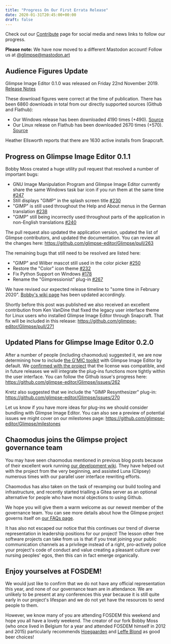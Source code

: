 ```yaml
---
title: "Progress On Our First Errata Release"
date: 2020-01-31T20:45:00+00:00
draft: false
---
```

Check out our [Contribute](/contribute/) page for social media and news links to follow our progress.

**Please note:** We have now moved to a different Mastodon account! Follow us at [@glimpse@mastodon.art](https://mastodon.art/@glimpse)

## Audience Figures Update
Glimpse Image Editor 0.1.0 was released on Friday 22nd November 2019. [Release Notes](/posts/glimpse-0-1-0-release-notes/)

These download figures were correct at the time of publication. There has been 6860 downloads in total from our directly supported sources (Github and Flathub):

* Our Windows release has been downloaded 4190 times (+490). [Source](http://www.somsubhra.com/github-release-stats/?username=glimpse-editor&repository=Glimpse)
* Our Linux release on Flathub has been downloaded 2670 times (+570). [Source](https://gitlab.com/ahayzen/flathub-api-stats-generator)

Heather Ellsworth reports that there are 1630 active installs from Snapcraft.

## Progress on Glimpse Image Editor 0.1.1
Bobby Moss created a huge utility pull request that resolved a number of important bugs:

* GNU Image Manipulation Program and Glimpse Image Editor currently share the same Windows task bar icon if you run them at the same time [#247](https://github.com/glimpse-editor/Glimpse/issues/247)
* Still displays "GIMP" in the splash screen title [#230](https://github.com/glimpse-editor/Glimpse/issues/230)
* "GIMP" is still used throughout the Help and About menus in the German translation [#238](https://github.com/glimpse-editor/Glimpse/issues/238)
* "GIMP" still being incorrectly used throughout parts of the application in non-English translations [#240](https://github.com/glimpse-editor/Glimpse/issues/240)

The pull request also updated the application version, updated the list of Glimpse contributors, and updated the documentation. You can review all the changes here: https://github.com/glimpse-editor/Glimpse/pull/263

The remaining bugs that still need to be resolved are listed here:

* "GIMP" and Wilber mascot still used in the color picker [#250](https://github.com/glimpse-editor/Glimpse/issues/250)
* Restore the "Color" icon theme [#232](https://github.com/glimpse-editor/Glimpse/issues/232)
* Fix Python Support on Windows [#178](https://github.com/glimpse-editor/Glimpse/issues/178)
* Rename the "Gimpressionist" plug-in [#267](https://github.com/glimpse-editor/Glimpse/issues/267)

We have revised our expected release timeline to "some time in February 2020". [Bobby's wiki page](https://wiki.glimpse-editor.org/index.php?title=User:TrechNex) has been updated accordingly.

Shortly before this post was published we also received an excellent contribution from Ken VanDine that fixed the legacy user interface theme for Linux users who installed Glimpse Image Editor through Snapcraft. That fix will be included in this release: https://github.com/glimpse-editor/Glimpse/pull/271

## Updated Plans for Glimpse Image Editor 0.2.0
After a number of people (including chaomodus) suggested it, we are now determining how to include [the G'MIC toolkit](https://gmic.eu/) with Glimpse Image Editor by default. We [confirmed with the project](https://twitter.com/gmic_ip/status/1217899762554408960) that the license was compatible, and in future releases we will integrate the plug-ins functions more tightly within the user interface. You can follow the Github issue's progress here: https://github.com/glimpse-editor/Glimpse/issues/262

Kretz also suggested that we include the "GIMP Resynthesizer" plug-in: https://github.com/glimpse-editor/Glimpse/issues/270

Let us know if you have more ideas for plug-ins we should consider bundling with Glimpse Image Editor. You can also see a preview of potential issues we might cover on our milestones page: https://github.com/glimpse-editor/Glimpse/milestones

## Chaomodus joins the Glimpse project governance team
You may have seen chaomodus mentioned in previous blog posts because of their excellent work running [our development wiki](https://wiki.glimpse-editor.org). They have helped out with the project from the very beginning, and assisted Luna (Clipsey) numerous times with our parallel user interface rewriting efforts.

Chaomodus has also taken on the task of revamping our build tooling and infrastructure, and recently started trialling a Gitea server as an optional alternative for people who have moral objections to using Github.

We hope you will give them a warm welcome as our newest member of the governance team. You can see more details about how the Glimpse project governs itself on [our FAQs page](/about/#how-does-this-project-govern-itself).

It has also not escaped our notice that this continues our trend of diverse representation in leadership positions for our project! The lesson other free software projects can take from us is that if you treat joining your public communication channels as a privilege instead of a right, pro-actively police your project's code of conduct and value creating a pleasant culture over nursing peoples' egos, then this can in fact emerge organically.

## Enjoy yourselves at FOSDEM!
We would just like to confirm that we do not have any official representation this year, and none of our governance team are in attendance. We are unlikely to be present at any conferences this year because it is still quite early in our project's lifespan and we do not yet have the resources to send people to them.

However, we know many of you are attending FOSDEM this weekend and hope you all have a lovely weekend. The creator of our fork Bobby Moss (who once lived in Belgium for a year and attended FOSDEM himself in 2012 and 2015) particularly recommends [Hoegaarden](https://hoegaarden.com/) and [Leffe Blond](https://leffe.com/en/leffe-blond) as good beer choices!
